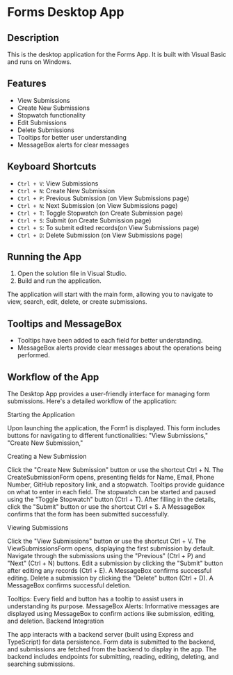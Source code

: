 # Forms Desktop App

## Description

This is the desktop application for the Forms App. It is built with Visual Basic and runs on Windows.

## Features

- View Submissions
- Create New Submissions
- Stopwatch functionality
- Edit Submissions
- Delete Submissions
- Tooltips for better user understanding
- MessageBox alerts for clear messages

## Keyboard Shortcuts

- `Ctrl + V`: View Submissions
- `Ctrl + N`: Create New Submission
- `Ctrl + P`: Previous Submission (on View Submissions page)
- `Ctrl + N`: Next Submission (on View Submissions page)
- `Ctrl + T`: Toggle Stopwatch (on Create Submission page)
- `Ctrl + S`: Submit (on Create Submission page)
- `Ctrl + S`: To submit edited records(on View Submissions page)
- `Ctrl + D`: Delete Submission (on View Submissions page)

## Running the App

1. Open the solution file in Visual Studio.
2. Build and run the application.

The application will start with the main form, allowing you to navigate to view, search, edit, delete, or create submissions.

## Tooltips and MessageBox

- Tooltips have been added to each field for better understanding.
- MessageBox alerts provide clear messages about the operations being performed.

## Workflow of the App

The Desktop App provides a user-friendly interface for managing form submissions. Here's a detailed workflow of the application:

Starting the Application

Upon launching the application, the Form1 is displayed. This form includes buttons for navigating to different functionalities: "View Submissions," "Create New Submission,"

Creating a New Submission

Click the "Create New Submission" button or use the shortcut Ctrl + N.
The CreateSubmissionForm opens, presenting fields for Name, Email, Phone Number, GitHub repository link, and a stopwatch.
Tooltips provide guidance on what to enter in each field.
The stopwatch can be started and paused using the "Toggle Stopwatch" button (Ctrl + T).
After filling in the details, click the "Submit" button or use the shortcut Ctrl + S.
A MessageBox confirms that the form has been submitted successfully.

Viewing Submissions

Click the "View Submissions" button or use the shortcut Ctrl + V.
The ViewSubmissionsForm opens, displaying the first submission by default.
Navigate through the submissions using the "Previous" (Ctrl + P) and "Next" (Ctrl + N) buttons.
Edit a submission by clicking the "Submit" button after editing any records (Ctrl + E). A MessageBox confirms successful editing.
Delete a submission by clicking the "Delete" button (Ctrl + D). A MessageBox confirms successful deletion.



Tooltips: Every field and button has a tooltip to assist users in understanding its purpose.
MessageBox Alerts: Informative messages are displayed using MessageBox to confirm actions like submission, editing, and deletion.
Backend Integration

The app interacts with a backend server (built using Express and TypeScript) for data persistence.
Form data is submitted to the backend, and submissions are fetched from the backend to display in the app.
The backend includes endpoints for submitting, reading, editing, deleting, and searching submissions.
